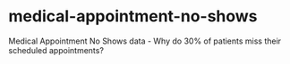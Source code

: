 # medical-appointment-no-shows
Medical Appointment No Shows data - Why do 30% of patients miss their scheduled appointments?
